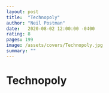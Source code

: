 ```yaml
---
layout: post
title:  "Technopoly"
author: "Neil Postman"
date:   2020-08-02 12:00:00 -0400
rating: 8
pages: 199
image: /assets/covers/Technopoly.jpg
summary: ""
---
```


# Technopoly